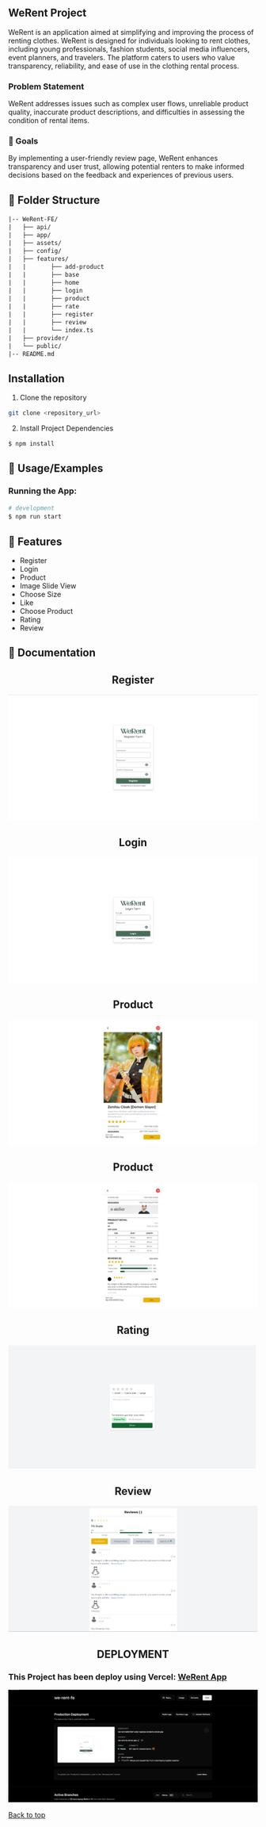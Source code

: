 <h2 align="" id="top">  WeRent Project </h2>
WeRent is an application aimed at simplifying and improving the process of renting clothes. WeRent is designed for individuals looking to rent clothes, including young professionals, fashion students, social media influencers, event planners, and travelers. The platform caters to users who value transparency, reliability, and ease of use in the clothing rental process.

### Problem Statement

WeRent addresses issues such as complex user flows, unreliable product quality, inaccurate product descriptions, and difficulties in assessing the condition of rental items.

### :dart: Goals

By implementing a user-friendly review page, WeRent enhances transparency and user trust, allowing potential renters to make informed decisions based on the feedback and experiences of previous users.

## :file_folder: Folder Structure

```
|-- WeRent-FE/
|   ├── api/
|   ├── app/
|   ├── assets/
|   ├── config/
|   ├── features/
|   |       ├── add-product
|   |       ├── base
|   |       ├── home
|   |       ├── login
|   |       ├── product
|   |       ├── rate
|   |       ├── register
|   |       ├── review
|   |       └── index.ts
|   ├── provider/
|   └── public/
|-- README.md
```

## Installation

1. Clone the repository

```bash
git clone <repository_url>
```

2. Install Project Dependencies

```bash
$ npm install
```

## :checkered_flag: Usage/Examples

### Running the App:

```bash
# development
$ npm run start
```

## :rocket: Features

- Register
- Login
- Product
- Image Slide View
- Choose Size
- Like
- Choose Product
- Rating
- Review

## :book: Documentation

<h2 align="center"> Register</h2>

![Resgister](public/assets/Register.png)

<h2 align="center">Login</h2>

![Resgister](public/assets/Login.png)

<h2 align="center">Product</h2>

![Resgister](public/assets/Product.png)

<h2 align="center">Product</h2>

![Resgister](public/assets/Product2.png)

<h2 align="center">Rating</h2>

![Resgister](public/assets/Rating.png)

<h2 align="center">Review</h2>

![Resgister](public/assets/Review.png)

<h2 align="center">DEPLOYMENT</h2>

### This Project has been deploy using Vercel: [WeRent App](https://we-rent-fe.vercel.app/)

![WeRent App](public/assets/Deployment.png)

<a href="#top">Back to top</a>
